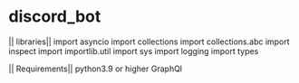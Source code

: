 # discord_bot
|| libraries||
import asyncio
import collections
import collections.abc
import inspect
import importlib.util
import sys
import logging
import types


|| Requirements||
python3.9 or higher
GraphQl
